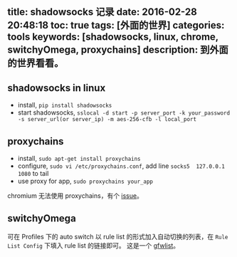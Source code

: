 
title: shadowsocks 记录
date: 2016-02-28 20:48:18
toc: true
tags: [外面的世界]
categories: tools
keywords: [shadowsocks, linux, chrome, switchyOmega, proxychains]
description: 到外面的世界看看。
---

## shadowsocks in linux

* install, `pip install shadowsocks`
* start shadowsocks, `sslocal -d start -p server_port -k your_password -s server_url(or server_ip) -m aes-256-cfb -l local_port`

## proxychains

* install, `sudo apt-get install proxychains `
* configure, `sudo vi /etc/proxychains.conf`, add line `socks5  127.0.0.1 1080` to tail
* use proxy for app, `sudo proxychains your_app`

chromium 无法使用 proxychains，有个 [issue](https://github.com/rofl0r/proxychains-ng/issues/45)。

## switchyOmega

可在 Profiles 下的 auto switch 以 rule list 的形式加入自动切换的列表，在 `Rule List Config` 下填入 rule list 的链接即可。
这是一个 [gfwlist](https://github.com/calfzhou/autoproxy-gfwlist)。

